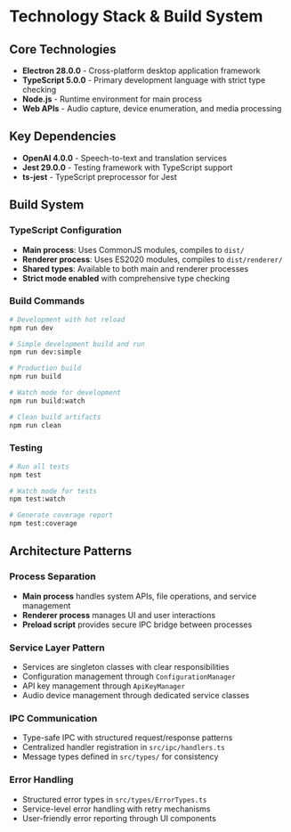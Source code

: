 # Technology Stack & Build System

## Core Technologies

- **Electron 28.0.0** - Cross-platform desktop application framework
- **TypeScript 5.0.0** - Primary development language with strict type checking
- **Node.js** - Runtime environment for main process
- **Web APIs** - Audio capture, device enumeration, and media processing

## Key Dependencies

- **OpenAI 4.0.0** - Speech-to-text and translation services
- **Jest 29.0.0** - Testing framework with TypeScript support
- **ts-jest** - TypeScript preprocessor for Jest

## Build System

### TypeScript Configuration
- **Main process**: Uses CommonJS modules, compiles to `dist/`
- **Renderer process**: Uses ES2020 modules, compiles to `dist/renderer/`
- **Shared types**: Available to both main and renderer processes
- **Strict mode enabled** with comprehensive type checking

### Build Commands
```bash
# Development with hot reload
npm run dev

# Simple development build and run
npm run dev:simple

# Production build
npm run build

# Watch mode for development
npm run build:watch

# Clean build artifacts
npm run clean
```

### Testing
```bash
# Run all tests
npm test

# Watch mode for tests
npm test:watch

# Generate coverage report
npm test:coverage
```

## Architecture Patterns

### Process Separation
- **Main process** handles system APIs, file operations, and service management
- **Renderer process** manages UI and user interactions
- **Preload script** provides secure IPC bridge between processes

### Service Layer Pattern
- Services are singleton classes with clear responsibilities
- Configuration management through `ConfigurationManager`
- API key management through `ApiKeyManager`
- Audio device management through dedicated service classes

### IPC Communication
- Type-safe IPC with structured request/response patterns
- Centralized handler registration in `src/ipc/handlers.ts`
- Message types defined in `src/types/` for consistency

### Error Handling
- Structured error types in `src/types/ErrorTypes.ts`
- Service-level error handling with retry mechanisms
- User-friendly error reporting through UI components